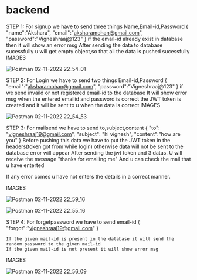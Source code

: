 # backend
STEP 1:
   For signup we have to send three things Name,Email-id,Password
{ 
              "name":"Akshara",
             "email":"aksharamohan@gmail.com",
             "password":"Vigneshraaj@123"
 }
         if the email-id already exist in database then it will show an error msg
         After sending the data to database sucessfully u will get empty object,so that all the data is pushed sucessfully
IMAGES

![Postman 02-11-2022 22_54_01](https://user-images.githubusercontent.com/94341719/199570604-4a68d3ca-4f8b-45db-be5d-ec36f436cefd.png)


STEP 2:
   For Login we have to send two things Email-id,Password
{
             "email":"aksharamohan@gmail.com",
             "password":"Vigneshraaj@123"
 }
   if we send invaild or not registered email-id to the database It will show error msg
   when the entered emailid and password is correct the JWT token is created and it will be sent to u when the data is correct
IMAGES

![Postman 02-11-2022 22_54_53](https://user-images.githubusercontent.com/94341719/199570824-1872d352-d76f-48d0-99ad-1afacd3d2f5b.png)



STEP 3:
   For mailsend we have to send  to,subject,content
 {
             "to": "vigneshraaj19@gmail.com",
              "subject": "hi vignesh",
              "content":"how are you"
   }
   Before pushing this data we  have to put the JWT token in the headers(token got from while login) otherwise data will not be sent to the
 database error will appear
   After sending the jwt token and 3 datas. U will receive the message "thanks for emailing me"
   And u can check the mail that u have enterted

   If any error comes u have not enters the details in a correct manner.
   
IMAGES

![Postman 02-11-2022 22_59_16](https://user-images.githubusercontent.com/94341719/199570963-ebce2752-6457-4d86-b93f-48f958cc07ce.png)

![Postman 02-11-2022 22_55_16](https://user-images.githubusercontent.com/94341719/199571015-3abc271f-373e-4046-a030-f6d3059caacf.png)

STEP 4:
   For forgetpassword we have to send email-id
    {  
     "forgot":"vigneshraaj19@gmail.com"
    }

    If the given mail-id is present in the database it will send the random password to the given mail-id
    If the given mail-id is not present it will show error msg
    
IMAGES

   ![Postman 02-11-2022 22_56_09](https://user-images.githubusercontent.com/94341719/199571110-c514316a-f6c3-4a9d-a1df-d8b094f693b3.png)

   
